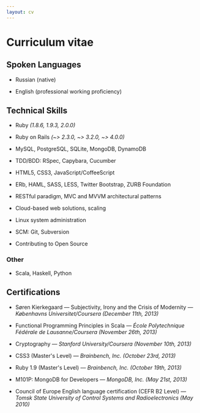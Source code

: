 ```yaml
---
layout: cv
---
```


# Curriculum vitae

## Spoken Languages

* Russian (native)

* English (professional working proficiency)

## Technical Skills

* Ruby *(1.8.6, 1.9.3, 2.0.0)*

* Ruby on Rails *(~> 2.3.0, ~> 3.2.0, ~> 4.0.0)*

* MySQL, PostgreSQL, SQLite, MongoDB, DynamoDB

* TDD/BDD: RSpec, Capybara, Cucumber

* HTML5, CSS3, JavaScript/CoffeeScript

* ERb, HAML, SASS, LESS, Twitter Bootstrap, ZURB Foundation

* RESTful paradigm, MVC and MVVM architectural patterns

* Cloud-based web solutions, scaling

* Linux system administration

* SCM: Git, Subversion

* Contributing to Open Source

### Other

* Scala, Haskell, Python

## Certifications

* Søren Kierkegaard — Subjectivity, Irony and the Crisis of Modernity — *Københavns Universitet/Coursera (December 11th, 2013)* [<i class="fa fa-external-link"></i>](/files/certs/kierkegaard_2013.pdf)

* Functional Programming Principles in Scala — *École Polytechnique Fédérale de Lausanne/Coursera (November 26th, 2013)* [<i class="fa fa-external-link"></i>](/files/certs/scala_2013.pdf)

* Cryptography — *Stanford University/Coursera (November 10th, 2013)* [<i class="fa fa-external-link"></i>](/files/certs/crypto_2013.pdf)

* CSS3 (Master's Level) — *Brainbench, Inc. (October 23rd, 2013)* [<i class="fa fa-external-link"></i>](http://www.brainbench.com/transcript.jsp?pid=11030452)

* Ruby 1.9 (Master's Level) — *Brainbench, Inc. (October 19th, 2013)* [<i class="fa fa-external-link"></i>](http://www.brainbench.com/transcript.jsp?pid=11030452)

* M101P: MongoDB for Developers — *MongoDB, Inc. (May 21st, 2013)* [<i class="fa fa-external-link"></i>](http://education.10gen.com/downloads/certificates/6cb0e76fd7d641f0ae24ef782ea187f9/Certificate.pdf)

* Council of Europe English language certification (CEFR B2 Level) — *Tomsk State University of Control Systems and Radioelectronics (May 2010)*
